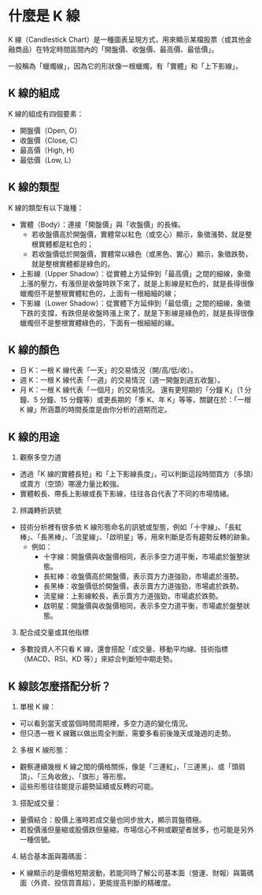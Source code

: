 # 什麼是 K 線

K 線（Candlestick Chart）是一種圖表呈現方式，用來顯示某檔股票（或其他金融商品）在特定時間區間內的「開盤價、收盤價、最高價、最低價」。

一般稱為「蠟燭線」，因為它的形狀像一根蠟燭，有「實體」和「上下影線」。

## K 線的組成

K 線的組成有四個要素：

- 開盤價（Open, O）
- 收盤價（Close, C）
- 最高價（High, H）
- 最低價（Low, L）

## K 線的類型

K 線的類型有以下幾種：

- 實體（Body）：連接「開盤價」與「收盤價」的長條。
  - 若收盤價高於開盤價，實體常以紅色（或空心）顯示，象徵漲勢，就是整根實體都是紅色的；
  - 若收盤價低於開盤價，實體常以綠色（或黑色、實心）顯示，象徵跌勢，就是整根實體都是綠色的。
- 上影線（Upper Shadow）：從實體上方延伸到「最高價」之間的細線，象徵上漲的壓力，有漲但是收盤時跌下來了，就是上影線是紅色的，就是長得很像蠟燭但不是整根實體紅色的，上面有一根細細的線；
- 下影線（Lower Shadow）：從實體下方延伸到「最低價」之間的細線，象徵下跌的支撐，有跌但是收盤時漲上來了，就是下影線是綠色的，就是長得很像蠟燭但不是整根實體綠色的，下面有一根細細的線。

## K 線的顏色

- 日 K：一根 K 線代表「一天」的交易情況（開/高/低/收）。
- 週 K：一根 K 線代表「一週」的交易情況（週一開盤到週五收盤）。
- 月 K：一根 K 線代表「一個月」的交易情況。
  還有更短期的「分鐘 K」（1 分鐘、5 分鐘、15 分鐘等）或更長期的「季 K、年 K」等等，關鍵在於：「一根 K 線」所涵蓋的時間長度是由你分析的週期而定。

## K 線的用途

1. 觀察多空力道

- 透過「K 線的實體長短」和「上下影線長度」，可以判斷這段時間買方（多頭）或賣方（空頭）哪邊力量比較強。
- 實體較長、帶長上影線或長下影線，往往各自代表了不同的市場情緒。

2. 辨識轉折訊號

- 技術分析裡有很多依 K 線形態命名的訊號或型態，例如「十字線」、「長紅棒」、「長黑棒」、「流星線」、「啟明星」等，用來判斷是否有趨勢反轉的跡象。
  - 例如：
    - 十字線：開盤價與收盤價相同，表示多空力道平衡，市場處於盤整狀態。
    - 長紅棒：收盤價高於開盤價，表示買方力道強勁，市場處於漲勢。
    - 長黑棒：收盤價低於開盤價，表示賣方力道強勁，市場處於跌勢。
    - 流星線：上影線較長，表示賣方力道強勁，市場處於跌勢。
    - 啟明星：開盤價與收盤價相同，表示多空力道平衡，市場處於盤整狀態。

3. 配合成交量或其他指標

- 多數投資人不只看 K 線，還會搭配「成交量、移動平均線、技術指標（MACD、RSI、KD 等）」來綜合判斷短中期走勢。

## K 線該怎麼搭配分析？

1. 單根 K 線：

- 可以看到當天或當個時間周期裡，多空力道的變化情況。
- 但只憑一根 K 線難以做出周全判斷，需要多看前後幾天或幾週的走勢。

2. 多根 K 線形態：

- 觀察連續幾根 K 線之間的價格關係，像是「三連紅」、「三連黑」、或「頭肩頂」、「三角收斂」、「旗形」等形態。
- 這些形態往往能提示趨勢延續或反轉的可能。

3. 搭配成交量：

- 量價結合：股價上漲時若成交量也同步放大，顯示買盤積極。
- 若股價漲但量縮或股價跌但量縮，市場信心不夠或觀望者居多，也可能是另外一種信號。

4. 結合基本面與籌碼面：

- K 線顯示的是價格短期波動，若能同時了解公司基本面（營運、財報）與籌碼面（外資、投信買賣超），更能提高判斷的精確度。
